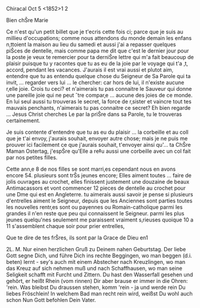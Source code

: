  Chiracal Oct 5 <1852>1
 <Mama Rep. Marie Gundert>2

Bien chŠre Marie

Ce n'est qu'un petit billet que je t'ecris cette fois ci; parce que je suis au millieu d'occupations; comme nous attendons du monde demain les enfans n‚ttoient la maison au lieu du samedi et aussi j'ai a repasser quelques piŠces de dentelle, mais comme papa me dit que c'est le dernier jour pour la poste je veux te remercier pour ta derniŠre lettre qui m'a fait beaucoup de plaisir puisque tu y racontes que tu as eu de la joie par le voyage qui t'a ‚t‚ accord‚ pendant les vacances. J'aurais il est vrai aussi et plutot aim‚ entendre que tu as entendu quelque chose du Seigneur de Sa Parole qui ta invit‚ … regarder vers lui … le chercher: car hors de lui, il n'existe aucune r‚elle joie. Crois tu ceci? et n'aimerais tu pas connaitre le Sauveur qui donne une pareille joie qui ne peut ˆtre compar‚e … aucune des joies de ce monde. En lui seul aussi tu trouveras le secret, la force de r‚sister et vaincre tout tes mauvais penchants, n'aimerais tu pas connaitre ce secret? Eh bien regarde … Jesus Christ cherches Le par la priŠre dans sa Parole, tu le trouveras certainement.

Je suis contente d'entendre que tu as eu du plaisir … la corbeille et au coll que je t'ai envoy‚ j'aurais souhait‚ envoyer autre chose; mais je ne puis me prouver ici facilement ce que j'aurais souhait‚ t'envoyer ainsi qu'… ta ChŠre Maman Ostertag, j'espŠre qu'Elle a re‡u aussi une corbeille avec un col fait par nos petites filles.

Cette ann‚e 8 de nos filles se sont marri‚es cependant nous en avons encore 54. plusieurs sont trŠs jeunes encore; Elles aiment toutes … faire de jolis ouvrages au crochet, elles finissent justement une douzaine de beaux Antimacassors et vont commencer 12 pieces de dentelle au crochet pour une Dme qui est en Angleterre. tu aimerais aussi savoir je pense si plusieurs d'entrelles aiment le Seigneur, depuis que les Anciennes sont parties toutes les nouvelles rentr‚es sont ou payennes ou Romain-catholique parmi les grandes il n'en reste que peu qui connaissent le Seigneur. parmi les plus jeunes quelqu'nes seulement me paraissent vraiment s‚rieuses quoique 10 a 11 s'assemblent chaque soir pour prier entrelles,

Que te dire de tes frŠres, ils sont par la Grace de Dieu en1 

2L. M. Nur einen herzlichen Gruß zu Deinem nahen Geburtstag. Der liebe Gott segne Dich, und führe Dich ins rechte Beggingen, wo man beggen (d.i. beten) lernt - sey's auch mit einem Abstecher nach Kreuzlingen, wo man das Kreuz auf sich nehmen muß und nach Schaffhausen, wo man seine Seligkeit schafft mit Furcht und Zittern. Du hast den Wasserfall gesehen und gehört, er heißt Rhein (vom rinnen) Dir aber brause er immer in die Ohren: 'rein. Was bleibst Du draussen stehen, komm 'rein - ja und werde rein Du liebes Fröschlein! In welchem Bad man recht rein wird, weißst Du wohl auch schon 
Nun Gott befohlen
 Dein Vater.

